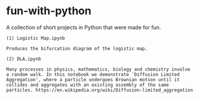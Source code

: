 # fun-with-python

A collection of short projects in Python that were made for fun.

    (1) Logistic Map.ipynb

    Produces the bifurcation diagram of the logistic map.

    (2) DLA.ipynb
    
    Many processes in physics, mathematics, biology and chemistry involve a random walk. In this notebook we demonstrate `Diffusion Limited Aggregation', where a particle undergoes Brownian motion until it collides and aggregates with an existing assembly of the same particles. https://en.wikipedia.org/wiki/Diffusion-limited_aggregation
